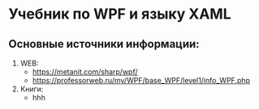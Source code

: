 # Учебник по WPF и языку XAML
## Основные источники информации:
1. WEB:
   * https://metanit.com/sharp/wpf/
   * https://professorweb.ru/my/WPF/base_WPF/level1/info_WPF.php
2. Книги:
   * hhh

